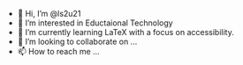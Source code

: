 - 👋 Hi, I’m @ls2u21
- 👀 I’m interested in Eductaional Technology
- 🌱 I’m currently learning LaTeX with a focus on accessibility.
- 💞️ I’m looking to collaborate on ...
- 📫 How to reach me ...

<!---
ls2u21/ls2u21 is a ✨ special ✨ repository because its `README.md` (this file) appears on your GitHub profile.
You can click the Preview link to take a look at your changes.
--->
